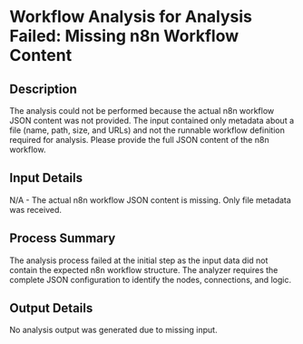 # Workflow Analysis for Analysis Failed: Missing n8n Workflow Content

## Description
The analysis could not be performed because the actual n8n workflow JSON content was not provided. The input contained only metadata about a file (name, path, size, and URLs) and not the runnable workflow definition required for analysis. Please provide the full JSON content of the n8n workflow.

## Input Details
N/A - The actual n8n workflow JSON content is missing. Only file metadata was received.

## Process Summary
The analysis process failed at the initial step as the input data did not contain the expected n8n workflow structure. The analyzer requires the complete JSON configuration to identify the nodes, connections, and logic.

## Output Details
No analysis output was generated due to missing input.
